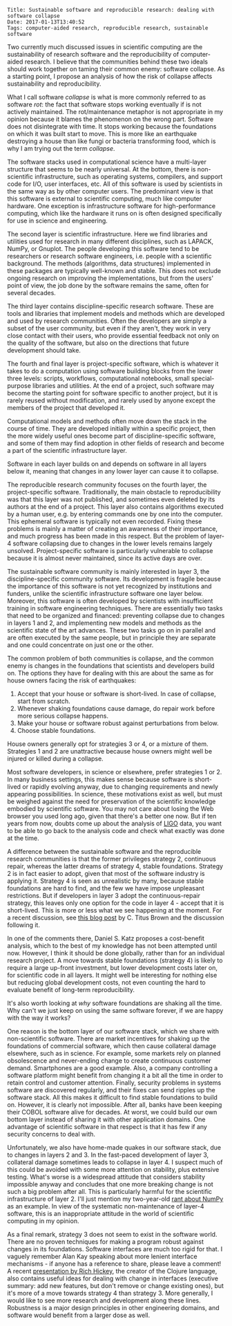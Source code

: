    Title: Sustainable software and reproducible research: dealing with software collapse
    Date: 2017-01-13T13:40:52
    Tags: computer-aided research, reproducible research, sustainable software

Two currently much discussed issues in scientific computing are the sustainability of research software and the reproducibility of computer-aided research. I believe that the communities behind these two ideals should work together on taming their common enemy: software collapse. As a starting point, I propose an analysis of how the risk of collapse affects sustainability and reproducibility.

<!-- more -->

What I call software *collapse* is what is more commonly referred to as software *rot*: the fact that software stops working eventually if is not actively maintained. The rot/maintenance metaphor is not appropriate in my opinion because it blames the phenomenon on the wrong part. Software does not disintegrate with time. It stops working because the foundations on which it was built start to move. This is more like an earthquake destroying a house than like fungi or bacteria transforming food, which is why I am trying out the term *collapse*.

The software stacks used in computational science have a multi-layer structure that seems to be nearly universal. At the bottom, there is non-scientific infrastructure, such as operating systems, compilers, and support code for I/O, user interfaces, etc. All of this software is used by scientists in the same way as by other computer users. The predominant view is that this software is external to scientific computing, much like computer hardware. One exception is infrastructure software for high-performance computing, which like the hardware it runs on is often designed specifically for use in science and engineering.

The second layer is  scientific infrastructure. Here we find libraries and utilities used for research in many different disciplines, such as LAPACK, NumPy, or Gnuplot. The people developing this software tend to be researchers or research software engineers, i.e. people with a scientific background. The methods (algorithms, data structures) implemented in these packages are typically well-known and stable. This does not exclude ongoing research on improving the implementations, but from the users' point of view, the job done by the software remains the same, often for several decades.

The third layer contains discipline-specific research software. These are tools and libraries that implement models and methods which are developed and used by research communities. Often the developers are simply a subset of the user community, but even if they aren't, they work in very close contact with their users, who provide essential feedback not only on the quality of the software, but also on the directions that future development should take.

The fourth and final layer is project-specific software, which is whatever it takes to do a computation using software building blocks from the lower three levels: scripts, workflows, computational notebooks, small special-purpose libraries and utilities. At the end of a project, such software may become the starting point for software specific to another project, but it is rarely reused without modification, and rarely used by anyone except the members of the project that developed it.

Computational models and methods often move down the stack in the course of time. They are developed initially within a specific project, then the more widely useful ones become part of discipline-specific software, and some of them may find adoption in other fields of research and become a part of the scientific infrastructure layer.

Software in each layer builds on and depends on software in all layers below it, meaning that changes in any lower layer can cause it to collapse.

The reproducible research community focuses on the fourth layer, the project-specific software. Traditionally, the main obstacle to reproducibility was that this layer was not published, and sometimes even deleted by its authors at the end of a project. This layer also contains algorithms executed by a human user, e.g. by entering commands one by one into the computer. This ephemeral software is typically not even recorded. Fixing these problems is mainly a matter of creating an awareness of their importance, and much progress has been made in this respect. But the problem of layer-4 software collapsing due to changes in the lower levels remains largely unsolved. Project-specific software is particularly vulnerable to collapse because it is almost never maintained, since its active days are over.

The sustainable software community is mainly interested in layer 3, the discipline-specific community software. Its development is fragile because the importance of this software is not yet recognized by institutions and funders, unlike the scientific infrastructure software one layer below. Moreover, this software is often developed by scientists with insufficient training in software engineering techniques. There are essentially two tasks that need to be organized and financed: preventing collapse due to changes in layers 1 and 2, and implementing new models and methods as the scientific state of the art advances. These two tasks go on in parallel and are often executed by the same people, but in principle they are separate and one could concentrate on just one or the other.

The common problem of both communities is collapse, and the common enemy is changes in the foundations that scientists and developers build on. The options they have for dealing with this are about the same as for house owners facing the risk of earthquakes:

 1. Accept that your house or software is short-lived. In case of collapse, start from scratch.
 2. Whenever shaking foundations cause damage, do repair work before more serious collapse happens.
 3. Make your house or software robust against perturbations from below.
 4. Choose stable foundations.

House owners generally opt for strategies 3 or 4, or a mixture of them. Strategies 1 and 2 are unattractive because house owners might well be injured or killed during a collapse.

Most software developers, in science or elsewhere, prefer strategies 1 or 2. In many business settings, this makes sense because software is short-lived or rapidly evolving anyway, due to changing requirements and newly appearing possibilities. In science, these motivations exist as well, but must be weighed against the need for preservation of the scientific knowledge embodied by scientific software. You may not care about losing the Web browser you used long ago, given that there's a better one now. But if ten years from now, doubts come up about the analysis of [LIGO](http://ligo.org/) data, you want to be able to go back to the analysis code and check what exactly was done at the time.

A difference between the sustainable software and the reproducible research communities is that the former privileges strategy 2, continuous repair, whereas the latter dreams of strategy 4, stable foundations. Strategy 2 is in fact easier to adopt, given that most of the software industry is applying it. Strategy 4 is seen as unrealistic by many, because stable foundations are hard to find, and the few we have impose unpleasant restrictions. But if developers in layer 3 adopt the continuous-repair strategy, this leaves only one option for the code in layer 4 - accept that it is short-lived. This is more or less what we see happening at the moment. For a recent discussion, see [this blog post](http://ivory.idyll.org/blog/2017-pof-software-archivability.html) by C. Titus Brown and the discussion following it.

In one of the comments there, Daniel S. Katz proposes a cost-benefit analysis,
which to the best of my knowledge has not been attempted until now. However, I think it should be done globally, rather than for an individual research project. A move towards stable foundations (strategy 4) is likely to require a large up-front investment, but lower development costs later on, for scientific code in all layers. It might well be interesting for nothing else but reducing global development costs, not even counting the hard to evaluate benefit of long-term reproducibility.

It's also worth looking at *why* software foundations are shaking all the time. Why can't we just keep on using the same software forever, if we are happy with the way it works?

One reason is the bottom layer of our software stack, which we share with non-scientific software. There are market incentives for shaking up the foundations of commercial software, which then cause collateral damage elsewhere, such as in science. For example, some markets rely on planned obsolescence and never-ending change to create continuous customer demand. Smartphones are a good example. Also, a company controlling a software platform might benefit from changing it a bit all the time in order to retain control and customer attention. Finally, security problems in systems software are discovered regularly, and their fixes can send ripples up the software stack. All this makes it difficult to find stable foundations to build on. However, it is clearly not impossible. After all, banks have been keeping their COBOL software alive for decades. At worst, we could build our own bottom layer instead of sharing it with other application domains. One advantage of scientific software in that respect is that it has few if any security concerns to deal with.

Unfortunately, we also have home-made quakes in our software stack, due to changes in layers 2 and 3. In the fast-paced development of layer 3, collateral damage sometimes leads to collapse in layer 4. I suspect much of this could be avoided with some more attention on stability, plus extensive testing. What's worse is a widespread attitude that considers stability impossible anyway and concludes that one more breaking change is not such a big problem after all. This is particularly harmful for the scientific infrastructure of layer 2. I'll just mention my two-year-old [rant about NumPy](https://khinsen.wordpress.com/2014/09/12/the-state-of-numpy/) as an example. In view of the systematic non-maintenance of layer-4 software, this is an inappropriate attitude in the world of scientific computing in my opinion.

As a final remark, strategy 3 does not seem to exist in the software world. There are no proven techniques for making a program robust against changes in its foundations. Software interfaces are much too rigid for that. I vaguely remember Alan Kay speaking about more lenient interface mechanisms - if anyone has a reference to share, please leave a comment! A recent [presentation by Rich Hickey](https://www.youtube.com/watch?v=oyLBGkS5ICk), the creator of the Clojure language, also contains useful ideas for dealing with change in interfaces (executive summary: add new features, but don't remove or change existing ones), but it's more of a move towards strategy 4 than strategy 3. More generally, I would like to see more research and development along these lines. Robustness is a major design principles in other engineering domains, and software would benefit from a larger dose as well.
